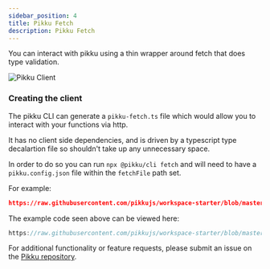 ```yaml
---
sidebar_position: 4
title: Pikku Fetch
description: Pikku Fetch
---
```


You can interact with pikku using a thin wrapper around fetch that does type validation.

![Pikku Client](/img/fetch.gif)

### Creating the client

The pikku CLI can generate a `pikku-fetch.ts` file which would allow you to interact with your functions via http.

It has no client side dependencies, and is driven by a typescript type decalartion file so shouldn't take up any unnecessary space. 

In order to do so you can run `npx @pikku/cli fetch` and will need to have a `pikku.config.json` file within the `fetchFile` path set.

For example:

```json reference title="pikku.config.json"
https://raw.githubusercontent.com/pikkujs/workspace-starter/blob/master/apps/cli/pikku.config.json
```

The example code seen above can be viewed here:

```typescript reference title="fetch.ts"
https://raw.githubusercontent.com/pikkujs/workspace-starter/blob/master/apps/cli/bin/fetch.ts
```


For additional functionality or feature requests, please submit an issue on the [Pikku repository](https://github.com/pikku/pikku).